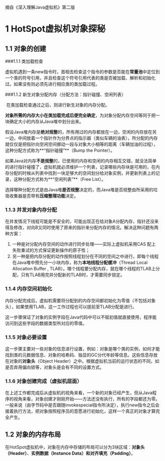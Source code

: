摘自《深入理解Java虚拟机》第二版

# 1 HotSpot虚拟机对象探秘

## 1.1 对象的创建

###1.1.1 类加载检查

​	虚拟机遇到一条new指令时，首相去检查这个指令的参数是否能在**常量池**中定位到一个类的符号引用，并且检查这个符号引用代表的类是否被加载、解析和初始化过。如果没有则必须先进行相应类的类加载过程。

###1.1.2 新生对象分配内存（分配方法：指针碰撞、空闲列表）

​	在类加载检查通过之后，则进行新生对象的内存分配。

​	 **对象所需的内存大小在类加载完成后便完全确定**，为对象分配内存空间等同于把一块确定大小的内存从Java堆中划分出来。

​	假设Java堆内存是**绝对规整**的，所有用过的内存都放在一边，空闲的内存放在另一边，中间放着一个指针作为分界点的指示器（类似车辆的油表），所分配的内存就仅仅是把指针向空闲空间挪动一段与对象大小相等的距离（车辆加油的过程），这种分配方式称为**“指针碰撞”**（Bump the Pointer）。

​	如果Java对内存**不是规整**的，已使用的内存和空闲的内存相互交错，就没法简单的进行指针碰撞了，虚拟机就必须维护一个列表，记录哪些内存块是可用的，在内存分配的时候从列表中找到一块足够大的空间划分给对象实例，并更新列表上的记录，这种分配方式称为**“空闲列表”**（Free List）。

​	选择哪种分配方式是由Java堆**是否规整**决定的，而Java堆是否规整由所采用的垃圾收集器是否带有**压缩整理功能**决定。

### 1.1.3 并发对象内存分配

​	在并发情况下线程可能是不安全的，可能出现正在给对象A分配内存，指针还没来得及修改，对向B又同时使用了原来的指针来分配内存的情况。解决这种问题有两种方案：

1. 一种是对分配内存空间的动作进行同步处理——实际上虚拟机采用CAS	配上失败重试的方式保证更新操作的原子性；
2. 另一种是把内存分配的动作按照线程划分在不同的空间之中进行，即每个线程在Java堆中预先分一小块内存，称为**本地线程分配缓冲**（Thread Local Allocation Buffer , TLAB）。哪个线程要分配内存，就在哪个线程的TLAB上分配，只有TLAB用完并分配新的TLAB时，才需要同步锁定。

### 1.1.4 内存空间初始化

​	内存分配完成后，虚拟机需要将分配到的内存空间都初始化为零值（不包括对象头），如果使用TLAB，这一工作过程也可以提前至TLAB分配是进行。

​	这一步骤保证了对象的实例字段在Java代码中可以不赋初值就直接使用，程序能访问到这些字段的数据类型所对应的零值。

### 1.1.5 对象必要设置

​	这一步骤主要对一些对象的信息进行设置，例如：对象是哪个类的实例，如何才能找到类的元数据信息、对象的哈希码、独显的GC分代年龄等信息。这些信息存放在对象的**对象头**（Object Header）之中。根据虚拟机当前的运行状态的不同，如是否弃用偏向锁等，对象头是会有不同的设置方式。

### 1.1.6 对象创建完成（虚拟机层面）

​	在上述工作都完成后从虚拟机的视角来看，一个新的对象已经产生，但从Java程序的视角来看，对象创建才刚刚开始——<init>方法还没有执行，所有的字段都还为零。一般来说（由字节码中是否跟随invokespecial指令所决定），执行new指令之后会接着执行<init>方法，把对象按照程序员的意愿进行初始化，这样一个真正的对象才算完全产生。

## 1.2 对象的内存布局

​	在HotSpot虚拟机中，对象在内存中存储的布局可以分为3块区域：**对象头（Header）**、**实例数据（Instance Data）**和**对齐填充（Padding）**。

​	











